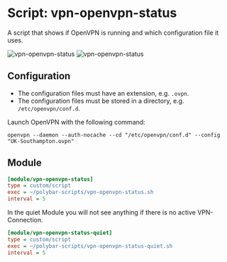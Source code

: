 # Script: vpn-openvpn-status

A script that shows if OpenVPN is running and which configuration file it uses.

![vpn-openvpn-status](screenshots/1.png)
![vpn-openvpn-status](screenshots/2.png)


## Configuration

* The configuration files must have an extension, e.g. `.ovpn`.
* The configuration files must be stored in a directory, e.g. `/etc/openvpn/conf.d`.

Launch OpenVPN with the following command:

```
openvpn --daemon --auth-nocache --cd "/etc/openvpn/conf.d" --config "UK-Southampton.ovpn"
```


## Module

```ini
[module/vpn-openvpn-status]
type = custom/script
exec = ~/polybar-scripts/vpn-openvpn-status.sh
interval = 5
```

In the quiet Module you will not see anything if there is no active VPN-Connection.
```ini
[module/vpn-openvpn-status-quiet]
type = custom/script
exec = ~/polybar-scripts/vpn-openvpn-status-quiet.sh
interval = 5
```
